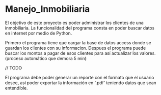 # Manejo_Inmobiliaria

El objetivo de este proyecto es poder administrar los clientes de una inmobiliaria. La funcionalidad del programa consta en poder buscar datos en internet por medio de Python.

Primero el programa tiene que cargar la base de datos access donde se guardan los clientes con su informacion.
Despues el programa puede buscar los montos a pagar de esos clientes para así actualizar los valores. (proceso automático que demora 5 min)

// TODO

El programa debe poder generar un reporte con el formato que el usuario desee, así poder exportar la información en '.pdf' teniendo datos que sean entendible.
